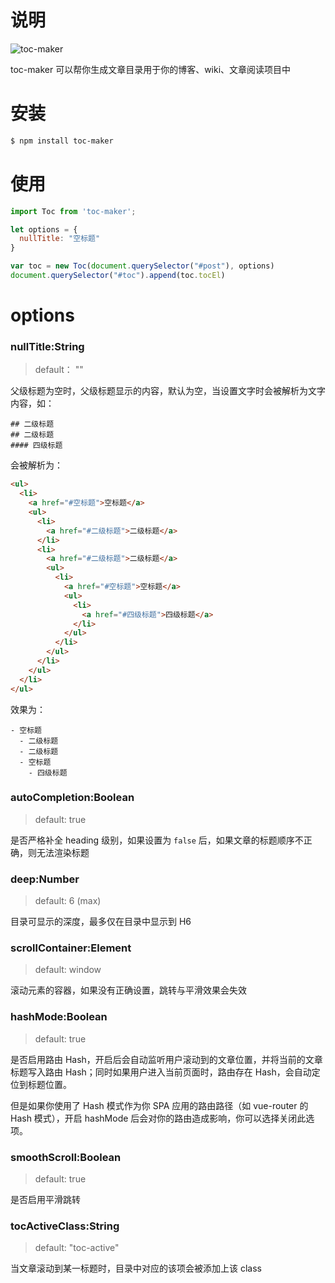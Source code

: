 # 说明

![toc-maker](http://img.cdn.esunr.xyz/markdown/20191115145233.png)

toc-maker 可以帮你生成文章目录用于你的博客、wiki、文章阅读项目中

# 安装

```sh
$ npm install toc-maker
```

# 使用

```js
import Toc from 'toc-maker';

let options = {
  nullTitle: "空标题"
}

var toc = new Toc(document.querySelector("#post"), options)
document.querySelector("#toc").append(toc.tocEl)
```

# options

### nullTitle:String

> default： ""

父级标题为空时，父级标题显示的内容，默认为空，当设置文字时会被解析为文字内容，如：

```
## 二级标题
## 二级标题
#### 四级标题
```

会被解析为：

```html
<ul>
  <li>
    <a href="#空标题">空标题</a>
    <ul>
      <li>
        <a href="#二级标题">二级标题</a>
      </li>
      <li>
        <a href="#二级标题">二级标题</a>
        <ul>
          <li>
            <a href="#空标题">空标题</a>
            <ul>
              <li>
                <a href="#四级标题">四级标题</a>
              </li>
            </ul>
          </li>
        </ul>
      </li>
    </ul>
  </li>
</ul>
```

效果为：

```
- 空标题
  - 二级标题
  - 二级标题
  - 空标题
    - 四级标题
```

### autoCompletion:Boolean

> default: true

是否严格补全 heading 级别，如果设置为 `false` 后，如果文章的标题顺序不正确，则无法渲染标题

### deep:Number

> default: 6 (max)

目录可显示的深度，最多仅在目录中显示到 H6

### scrollContainer:Element

> default: window

滚动元素的容器，如果没有正确设置，跳转与平滑效果会失效

### hashMode:Boolean

> default: true

是否启用路由 Hash，开启后会自动监听用户滚动到的文章位置，并将当前的文章标题写入路由 Hash；同时如果用户进入当前页面时，路由存在 Hash，会自动定位到标题位置。

但是如果你使用了 Hash 模式作为你 SPA 应用的路由路径（如 vue-router 的 Hash 模式），开启 hashMode 后会对你的路由造成影响，你可以选择关闭此选项。

### smoothScroll:Boolean

> default: true

是否启用平滑跳转

### tocActiveClass:String

> default: "toc-active"

当文章滚动到某一标题时，目录中对应的该项会被添加上该 class